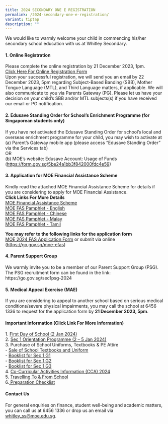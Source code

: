 ```yaml
---
title: 2024 SECONDARY ONE E REGISTRATION
permalink: /2024-secondary-one-e-registration/
variant: tiptap
description: ""
---
```

<p>We would like to warmly welcome your child in commencing his/her secondary school education with us at Whitley Secondary.</p><h4><strong>1. Online Registration</strong></h4><p>Please complete the online registration by 21 December 2023, 1pm. <br><a href="https://go.gov.sg/sec1registrationform-2024" rel="noopener noreferrer nofollow" target="_blank">Click Here For Online Registration Form</a><br>Upon your successful registration, we will send you an email by 22 December 2023, 5pm regarding Subject-Based Banding (SBB), Mother Tongue Language (MTL), and Third Language matters, if applicable. We will also communicate to you via Parents Gateway (PG). Please let us have your decision on your child’s SBB and/or MTL subjects(s) if you have received our email or PG notification.</p><h4><strong>2. Edusave Standing Order for School’s Enrichment Programme (for Singaporean students only)</strong></h4><p>If you have not activated the Edusave Standing Order for school’s local and overseas enrichment programme for your child, you may wish to activate at<br>(a) Parent’s Gateway mobile app (please access “Edusave Standing Order” via the Services tab) <br>OR<br>(b) MOE’s website: Edusave Account: Usage of Funds (<a href="https://form.gov.sg/5be24a1bb3f842000fdc4e59" rel="noopener noreferrer nofollow" target="_blank">https://form.gov.sg/5be24a1bb3f842000fdc4e59</a>)</p><h4><strong>3. Application for MOE Financial Assistance Scheme</strong></h4><p>Kindly read the attached MOE Financial Assistance Scheme for details if you are considering to apply for MOE Financial Assistance.<br><strong>Click Links For More Details</strong><br><a href="/files/MOE_Financial_Assistance_Scheme.pdf" rel="noopener noreferrer nofollow" target="_blank">MOE Financial Assistance Scheme</a><br><a href="/files/MOE_FINANCIAL_ASSISTANCE_SCHEME__FAS__2024_ENGLISH.pdf" rel="noopener noreferrer nofollow" target="_blank">MOE FAS Pamphlet - English</a><br><a href="/files/MOE_FINANCIAL_ASSISTANCE_SCHEME__FAS__2024_CHINESE.pdf" rel="noopener noreferrer nofollow" target="_blank">MOE FAS Pamphlet - Chinese</a><br><a href="/files/MOE_FINANCIAL_ASSISTANCE_SCHEME__FAS__2024_MALAY.pdf" rel="noopener noreferrer nofollow" target="_blank">MOE FAS Pamphlet - Malay</a><br><a href="/files/MOE_FINANCIAL_ASSISTANCE_SCHEME__FAS__2024_TAMIL.pdf" rel="noopener noreferrer nofollow" target="_blank">MOE FAS Pamphlet - Tamil</a></p><p><strong>You may refer to the following links for the application form</strong><br><a href="/files/MOE_2024_FAS_Application_Form.pdf" rel="noopener noreferrer nofollow" target="_blank">MOE 2024 FAS Application Form</a> or submit via online (<a href="https://go.gov.sg/moe-efas" rel="noopener noreferrer nofollow" target="_blank">https://go.gov.sg/moe-efas</a>)</p><h4><strong>4. Parent Support Group</strong></h4><p>We warmly invite you to be a member of our Parent Support Group (PSG). The PSG recruitment form can be found in the link: <a rel="noopener noreferrer nofollow" target="_blank">https://go.gov.sg/sec1psg-2024</a><br></p><h4><strong>5. Medical Appeal Exercise (MAE)</strong></h4><p>If you are considering to appeal to another school based on serious medical conditions/severe physical impairments, you may call the school at 6456 1336 to request for the application form by <strong>21 December 2023, 5pm</strong>.</p><p></p><h4><strong>Important Information (Click Link For More Information)</strong></h4><p>1. <a href="/files/1__First_Day_of_school.pdf" rel="noopener noreferrer nofollow" target="_blank">First Day of School (2 Jan 2024)</a><br>2. <a href="/files/2__Sec_1_Orientation_Programme.pdf" rel="noopener noreferrer nofollow" target="_blank">Sec 1 Orientation Programme (2 – 5 Jan 2024)</a><br>3. Purchase of School Uniforms, Textbooks &amp; PE Attire <br>- <a href="/files/3a_Sale_of_Textbooks_and_Uniform_for_2024__Sec_1_.pdf" rel="noopener noreferrer nofollow" target="_blank">Sale of School Textbooks and Uniform</a><br>- <a href="/files/3b__Booklist_for_Sec_1_G1.pdf" rel="noopener noreferrer nofollow" target="_blank">Booklist for Sec 1 G1</a><br>- <a href="/files/3c__Booklist_for_Sec_1_G2.pdf" rel="noopener noreferrer nofollow" target="_blank">Booklist for Sec 1 G2</a><br>- <a href="/files/3d__Booklist_for_Sec_1_G3.pdf" rel="noopener noreferrer nofollow" target="_blank">Booklist for Sec 1 G3</a><br>4. <a href="/files/4_CCA_Information_2024.pdf" rel="noopener noreferrer nofollow" target="_blank">Co-Curricular Activities Information (CCA) 2024</a><br>5. <a href="/files/5_To_and_From_School_2024.pdf" rel="noopener noreferrer nofollow" target="_blank">Travelling To &amp; From School</a><br>6.<a href="/files/6_Preparation_Checklist.pdf" rel="noopener noreferrer nofollow" target="_blank"> Preparation Checklist</a></p><h4><strong>Contact Us</strong></h4><p>For general enquiries on finance, student well-being and academic matters, you can call us at 6456 1336 or drop us an email via <a href="mailto:whitley_ss@moe.edu.sg" rel="noopener noreferrer nofollow" target="_blank">whitley_ss@moe.edu.sg</a>.</p><p></p><p></p>